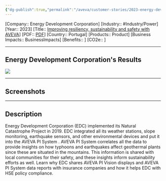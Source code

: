 ```yaml
---
{"dg-publish":true,"permalink":"/aveva/customer-stories/2023-energy-development-corporation-improving-resiliency-sustainability-and-safety-with-aveva/"}
---
```


[Company:: Energy Development Corporation]
[Industry:: #Industry/Power]
[Year:: 2023]
[Title:: [Improving resiliency, sustainability and safety with AVEVA](https://resources.osisoft.com/presentations/energy-development-corportation--natural-catastrophe-project--csr-and-sustainability/)]
[PDF:: [PDF](https://cdn.osisoft.com/osi/presentations/2023-AVEVA-San-Francisco/UC23NA-2INF07-EnergyDevelopmentCorporation-Portugal-Energy.pdf)]
[Country:: Portugal]
[Products:: Product]
[Business Impacts:: BusinessImpacts]
[Benefits:: ]
[CO2e:: ]
  

---
## Energy Development Corporation's Results
![](https://i.imgur.com/WnKcJyz.jpg)

---
## Screenshots

---
## Description
Energy Development Corporation (EDC) implemented its Natural Catastrophe Project in 2019. EDC integrated all its weather stations, slope monitoring, earthquake sensors, and other environmental devices and put it into the AVEVA PI System . AVEVA PI System correlates all the data to provide insights on how typhoons and earthquakes affect geothermal plants since these are situated in the mountains. This information is shared with local communities for their safety, and these insights inform sustainability efforts as well. Learn why EDC shares AVEVA PI Vision displays and AVEVA PI System data reports with insurance companies and how it helps EDC with HSE policy compliance.